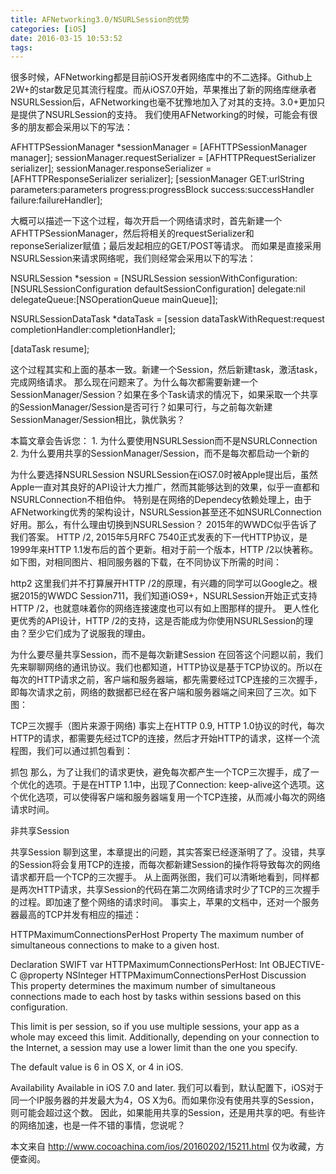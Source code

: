 ```yaml
---
title: AFNetworking3.0/NSURLSession的优势
categories: [iOS]
date: 2016-03-15 10:53:52
tags:
---
```


很多时候，AFNetworking都是目前iOS开发者网络库中的不二选择。Github上2W+的star数足见其流行程度。而从iOS7.0开始，苹果推出了新的网络库继承者NSURLSession后，AFNetworking也毫不犹豫地加入了对其的支持。3.0+更加只是提供了NSURLSession的支持。
我们使用AFNetworking的时候，可能会有很多的朋友都会采用以下的写法：

AFHTTPSessionManager *sessionManager = [AFHTTPSessionManager manager];
sessionManager.requestSerializer     = [AFHTTPRequestSerializer serializer];
sessionManager.responseSerializer    = [AFHTTPResponseSerializer serializer];
[sessionManager GET:urlString
         parameters:parameters
           progress:progressBlock
            success:successHandler
            failure:failureHandler];

大概可以描述一下这个过程，每次开启一个网络请求时，首先新建一个AFHTTPSessionManager，然后将相关的requestSerializer和reponseSerializer赋值；最后发起相应的GET/POST等请求。
而如果是直接采用NSURLSession来请求网络呢，我们则经常会采用以下的写法：

NSURLSession *session =  [NSURLSession
sessionWithConfiguration:
[NSURLSessionConfiguration defaultSessionConfiguration]
 delegate:nil
  delegateQueue:[NSOperationQueue mainQueue]];

NSURLSessionDataTask *dataTask = [session dataTaskWithRequest:request
  completionHandler:completionHandler];

[dataTask resume];

这个过程其实和上面的基本一致。新建一个Session，然后新建task，激活task，完成网络请求。
那么现在问题来了。为什么每次都需要新建一个SessionManager/Session？如果在多个Task请求的情况下，如果采取一个共享的SessionManager/Session是否可行？如果可行，与之前每次新建SessionManager/Session相比，孰优孰劣？

本篇文章会告诉您：
1\. 为什么要使用NSURLSession而不是NSURLConnection
2\. 为什么要用共享的SessionManager/Session，而不是每次都启动一个新的

为什么要选择NSURLSession
NSURLSession在iOS7.0时被Apple提出后，虽然Apple一直对其良好的API设计大力推广，然而其能够达到的效果，似乎一直都和NSURLConnection不相伯仲。
特别是在网络的Dependecy依赖处理上，由于AFNetworking优秀的架构设计，NSURLSession甚至还不如NSURLConnection好用。那么，有什么理由切换到NSURLSession？ 2015年的WWDC似乎告诉了我们答案。
HTTP /2, 2015年5月RFC 7540正式发表的下一代HTTP协议，是1999年来HTTP 1.1发布后的首个更新。相对于前一个版本，HTTP /2以快著称。如下图，对相同图片、相同服务器的下载，在不同协议下所需的时间：

http2
这里我们并不打算展开HTTP /2的原理，有兴趣的同学可以Google之。根据2015的WWDC Session711，我们知道iOS9+，NSURLSession开始正式支持HTTP /2，也就意味着你的网络连接速度也可以有如上图那样的提升。
更人性化更优秀的API设计，HTTP /2的支持，这是否能成为你使用NSURLSession的理由？至少它们成为了说服我的理由。

为什么要尽量共享Session，而不是每次新建Session
在回答这个问题以前，我们先来聊聊网络的通讯协议。我们也都知道，HTTP协议是基于TCP协议的。所以在每次的HTTP请求之前，客户端和服务器端，都先需要经过TCP连接的三次握手，即每次请求之前，网络的数据都已经在客户端和服务器端之间来回了三次。如下图：

TCP三次握手（图片来源于网络)
事实上在HTTP 0.9, HTTP 1.0协议的时代，每次HTTP的请求，都需要先经过TCP的连接，然后才开始HTTP的请求，这样一个流程图，我们可以通过抓包看到：

抓包
那么，为了让我们的请求更快，避免每次都产生一个TCP三次握手，成了一个优化的选项。于是在HTTP 1.1中，出现了Connection: keep-alive这个选项。这个优化选项，可以使得客户端和服务器端复用一个TCP连接，从而减小每次的网络请求时间。

非共享Session

共享Session
聊到这里，本章提出的问题，其实答案已经逐渐明了了。没错，共享的Session将会复用TCP的连接，而每次都新建Session的操作将导致每次的网络请求都开启一个TCP的三次握手。
从上面两张图，我们可以清晰地看到，同样都是两次HTTP请求，共享Session的代码在第二次网络请求时少了TCP的三次握手的过程。即加速了整个网络的请求时间。
事实上，苹果的文档中，还对一个服务器最高的TCP并发有相应的描述：

HTTPMaximumConnectionsPerHost  Property
The maximum number of simultaneous connections to make to a given host.

Declaration
SWIFT
    var HTTPMaximumConnectionsPerHost: Int
OBJECTIVE-C
    @property NSInteger HTTPMaximumConnectionsPerHost
Discussion
This property determines the maximum number of simultaneous connections made to each host by tasks within sessions based on this configuration.

This limit is per session, so if you use multiple sessions, your app as a whole may exceed this limit. Additionally, depending on your connection to the Internet, a session may use a lower limit than the one you specify.

The default value is 6 in OS X, or 4 in iOS.

Availability
Available in iOS 7.0 and later.
我们可以看到，默认配置下，iOS对于同一个IP服务器的并发最大为4，OS X为6。而如果你没有使用共享的Session，则可能会超过这个数。
因此，如果能用共享的Session，还是用共享的吧。有些许的网络加速，也是一件不错的事情，您说呢？

本文来自 http://www.cocoachina.com/ios/20160202/15211.html 仅为收藏，方便查阅。